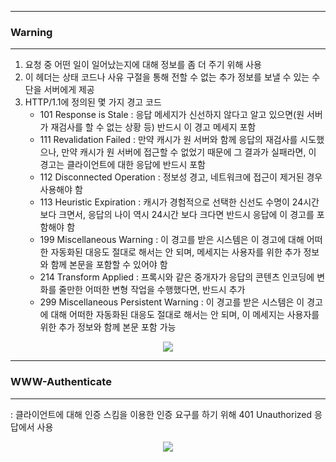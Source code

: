 -----
### Warning
-----
1. 요청 중 어떤 일이 일어났는지에 대해 정보를 좀 더 주기 위해 사용
2. 이 헤더는 상태 코드나 사유 구절을 통해 전할 수 없는 추가 정보를 보낼 수 있는 수단을 서버에게 제공
3. HTTP/1.1에 정의된 몇 가지 경고 코드
   - 101 Response is Stale : 응답 메세지가 신선하지 않다고 알고 있으면(원 서버가 재검사를 할 수 없는 상황 등) 반드시 이 경고 메세지 포함
   - 111 Revalidation Failed : 만약 캐시가 원 서버와 함께 응답의 재검사를 시도했으나, 만약 캐시가 원 서버에 접근할 수 없었기 때문에 그 결과가 실패라면, 이 경고는 클라이언트에 대한 응답에 반드시 포함
   - 112 Disconnected Operation : 정보성 경고, 네트워크에 접근이 제거된 경우 사용해야 함
   - 113 Heuristic Expiration : 캐시가 경험적으로 선택한 신선도 수명이 24시간 보다 크면서, 응답의 나이 역시 24시간 보다 크다면 반드시 응답에 이 경고를 포함해야 함
   - 199 Miscellaneous Warning : 이 경고를 받은 시스템은 이 경고에 대해 어떠한 자동화된 대응도 절대로 해서는 안 되며, 메세지는 사용자를 위한 추가 정보와 함께 본문을 포함할 수 있어야 함
   - 214 Transform Applied : 프록시와 같은 중개자가 응답의 콘텐츠 인코딩에 변화를 줄만한 어떠한 변형 작업을 수행했다면, 반드시 추가
   - 299 Miscellaneous Persistent Warning : 이 경고를 받은 시스템은 이 경고에 대해 어떠한 자동화된 대응도 절대로 해서는 안 되며, 이 메세지는 사용자를 위한 추가 정보와 함께 본문 포함 가능
<div align="center">
<img src="https://github.com/user-attachments/assets/bef79ece-2bc4-4917-9a12-33e4c3539e0a">
</div>

-----
### WWW-Authenticate
-----
: 클라이언트에 대해 인증 스킴을 이용한 인증 요구를 하기 위해 401 Unauthorized 응답에서 사용
<div align="center">
<img src="https://github.com/user-attachments/assets/50972f27-bbb8-4722-98fe-63b10542ec1a">
</div>
